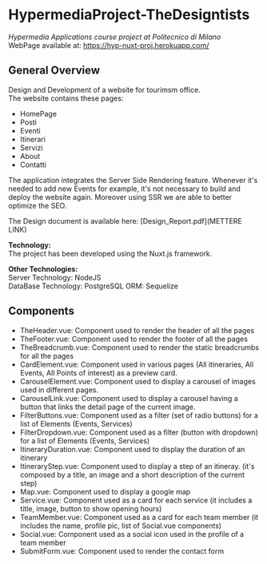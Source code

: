 # HypermediaProject-TheDesigntists

*Hypermedia Applications course project at Politecnico di Milano*  
WebPage available at: https://hyp-nuxt-proj.herokuapp.com/

## General Overview
Design and Development of a website for tourimsm office.  
The website contains these pages:
- HomePage
- Posti
- Eventi
- Itinerari
- Servizi
- About
- Contatti

The application integrates the Server Side Rendering feature. Whenever it's needed to add new Events for example, it's not necessary to build and deploy the website again. Moreover using SSR we are able to better optimize the SEO.

The Design document is available here: [Design_Report.pdf](METTERE LINK)

**Technology:**  
The project has been developed using the Nuxt.js framework.  

**Other Technologies:**  
Server Technology: NodeJS  
DataBase Technology: PostgreSQL
ORM: Sequelize

## Components
- TheHeader.vue: Component used to render the header of all the pages
- TheFooter.vue: Component used to render the footer of all the pages
- TheBreadcrumb.vue: Component used to render the static breadcrumbs for all the pages
- CardElement.vue: Component used in various pages (All itineraries, All Events, All Points of interest) as a preview card.
- CarouselElement.vue: Component used to display a carousel of images used in different pages.
- CarouselLink.vue: Component used to display a carousel having a button that links the detail page of the current image.
- FilterButtons.vue: Component used as a filter (set of radio buttons) for a list of Elements (Events, Services)
- FilterDropdown.vue: Component used as a filter (button with dropdown) for a list of Elements (Events, Services)
- ItineraryDuration.vue: Component used to display the duration of an itinerary
- ItineraryStep.vue: Component used to display a step of an itineray. (it's composed by a title, an image and a short description of the current step)
- Map.vue: Component used to display a google map
- Service.vue: Component used as a card for each service (it includes a title, image, button to show opening hours)
- TeamMember.vue: Component used as a card for each team member (it includes the name, profile pic, list of Social.vue components)
- Social.vue: Component used as a social icon used in the profile of a team member
- SubmitForm.vue: Component used to render the contact form
